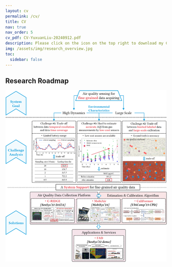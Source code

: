 ```yaml
---
layout: cv
permalink: /cv/
title: CV
nav: true
nav_order: 5
cv_pdf: CV-YuxuanLiu-20240912.pdf
description: Please click on the icon on the top right to download my CV if it does not show up in your browser. (Updated 2024.09).
img: /assets/img/research_overview.jpg
toc:
  sidebar: false
---
```


## Research Roadmap

![Research Roadmap Image](/assets/img/research_overview.jpg)
